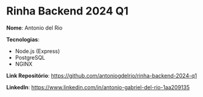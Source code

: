 # Rinha Backend 2024 Q1

__Nome__: Antonio del Rio

__Tecnologias__:
- Node.js (Express)
- PostgreSQL
- NGINX

__Link Repositório__: https://github.com/antoniogdelrio/rinha-backend-2024-q1

__LinkedIn__: https://www.linkedin.com/in/antonio-gabriel-del-rio-1aa209135